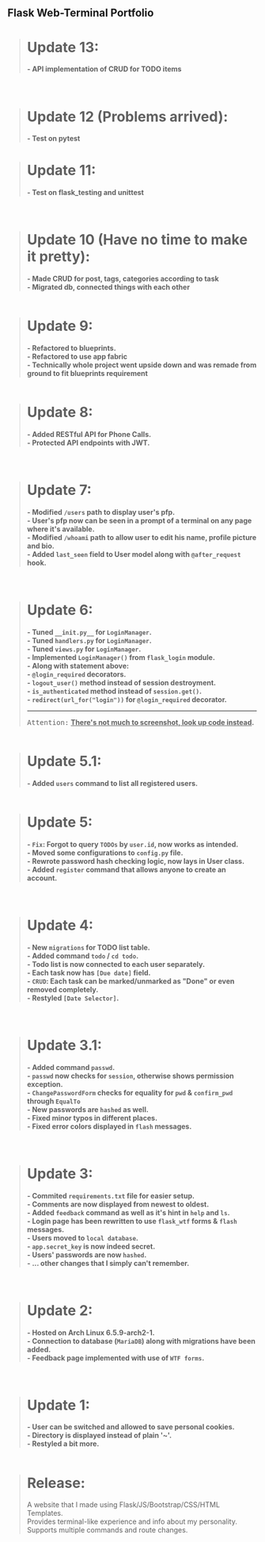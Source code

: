 ## Flask Web-Terminal Portfolio
> # Update 13: <br>
> <b>- API implementation of CRUD for TODO items</b> <br>
<picture>
 <img src="https://media.discordapp.net/attachments/1051467735420370944/1200336484000084018/image.png?ex=65c5cf76&is=65b35a76&hm=c5533e6eb764e76493a064f2d8e764c974b7a6fbc52e042548b73a6068289c5d&=&format=webp&quality=lossless&width=1237&height=936" alt="">
</picture>
<picture>
 <img src="https://media.discordapp.net/attachments/1051467735420370944/1200337498967113749/image.png?ex=65c5d068&is=65b35b68&hm=31a96e3594fcf3bb0caf3d2baedca5d0d5ec91241786aaf287abf5b816a13f33&=&format=webp&quality=lossless&width=1034&height=936" alt="">
</picture>
<picture>
 <img src="https://media.discordapp.net/attachments/1051467735420370944/1200337714579509378/image.png?ex=65c5d09c&is=65b35b9c&hm=3487189fc64f080a52ba93509b4a855d3f4126b4cd213d2f74e2108b778ee484&=&format=webp&quality=lossless&width=1888&height=936" alt="">
</picture>
<picture>
 <img src="https://media.discordapp.net/attachments/1051467735420370944/1200337874202132660/image.png?ex=65c5d0c2&is=65b35bc2&hm=f09a70053e7a8f20eea930f2ca434436c569847fae9c5ee3cdac7058ad1ecf03&=&format=webp&quality=lossless&width=1013&height=936" alt="">
</picture>
<picture>
 <img src="https://media.discordapp.net/attachments/1051467735420370944/1200338093832687667/image.png?ex=65c5d0f6&is=65b35bf6&hm=7ea7a77a3993c11e46a1be77e34d62ab4a8f087d7dcf51f2814f2caa83afb201&=&format=webp&quality=lossless&width=1204&height=936" alt="">
</picture>
<picture>
 <img src="https://media.discordapp.net/attachments/1051467735420370944/1200338387928879164/image.png?ex=65c5d13c&is=65b35c3c&hm=9790ffc4a26a46868ddcb7c78d295c6be7577f2672cda3921878e1e0a2933dde&=&format=webp&quality=lossless&width=1146&height=936" alt="">
</picture>
<picture>
 <img src="https://media.discordapp.net/attachments/1051467735420370944/1200338423949570109/image.png?ex=65c5d145&is=65b35c45&hm=9e882941922d4596268af457bbf62a36ef732f5f47db0374106bac8c5913acd1&=&format=webp&quality=lossless&width=953&height=936" alt="">
</picture>
<picture>
 <img src="https://media.discordapp.net/attachments/1051467735420370944/1200338547027222619/image.png?ex=65c5d162&is=65b35c62&hm=6692edffc4edc42123adaebcb4f9fb34dce182a0682e6e37ca2a068775d53341&=&format=webp&quality=lossless&width=1169&height=936" alt="">
</picture>

> # Update 12 (Problems arrived): <br>
> <b>- Test on pytest</b> <br>

> # Update 11: <br>
> <b>- Test on flask_testing and unittest</b> <br>
<picture>
 <img src="https://media.discordapp.net/attachments/1051467735420370944/1200310240843931669/image.png?ex=65c5b706&is=65b34206&hm=da3e2a146b2bf1327128af9a81b317e61aedc88e0a53e319b20e4e82c72d36f6&=&format=webp&quality=lossless&width=2401&height=477" alt="">
</picture>
<picture>
 <img src="https://media.discordapp.net/attachments/1051467735420370944/1200312060735668244/image.png?ex=65c5b8b7&is=65b343b7&hm=512a186e719ecee0a60071fadb1f4e9d6347707004c72612801412aa41e14171&=&format=webp&quality=lossless&width=2411&height=463" alt="">
</picture>
<picture>
 <img src="https://media.discordapp.net/attachments/1051467735420370944/1200309977164820520/image.png?ex=65c5b6c7&is=65b341c7&hm=abc6eecc0c329c917effc226307f74892cae0bde9a64cc858d2e7de3a51e2a29&=&format=webp&quality=lossless&width=2411&height=474" alt="">
</picture>

> # Update 10 (Have no time to make it pretty): <br>
> <b>- Made CRUD for post, tags, categories according to task</b> <br>
> <b>- Migrated db, connected things with each other</b> <br>
<picture>
 <img src="https://media.discordapp.net/attachments/1051467735420370944/1200292520995856394/image.png?ex=65c5a685&is=65b33185&hm=6464f9bf51901ba5e21d6897014723bb609dd960a5dbf9dddf99ba99114f8a0b&=&format=webp&quality=lossless&width=1337&height=936" alt="">
</picture>

> # Update 9: <br>
> <b>- Refactored to blueprints.</b> <br>
> <b>- Refactored to use app fabric</b> <br>
> <b>- Technically whole project went upside down and was remade from ground to fit blueprints requirement</b> <br>
<picture>
 <img src="https://media.discordapp.net/attachments/1051467735420370944/1200265966030946335/image.png?ex=65c58dca&is=65b318ca&hm=98cd9475da549f8d90178da2e538feb9c9d7a9a89e1f279c454df79ba01ef4e6&=&format=webp&quality=lossless&width=1300&height=936" alt="">
</picture>

> # Update 8: <br>
> <b>- Added RESTful API for Phone Calls. </b> <br>
> <b>- Protected API endpoints with JWT. </b> <br>
<picture>
 <img src="https://media.discordapp.net/attachments/1051467735420370944/1186654570122850404/image.png?ex=65940930&is=65819430&hm=ebe81240fb489a503c21ba16a0ad3b964fb9c3af624edc540c336302b6ba41da&=&format=webp&quality=lossless&width=1153&height=246" alt="">
</picture>
<picture>
 <img src="https://media.discordapp.net/attachments/1051467735420370944/1186654765254455377/image.png?ex=6594095f&is=6581945f&hm=a6e21aeb39542f80124c36f1e5743e50941140e166199ed3573fe51317df2b82&=&format=webp&quality=lossless&width=1152&height=259" alt="">
</picture>
<picture>
 <img src="https://media.discordapp.net/attachments/1051467735420370944/1186654798850838618/image.png?ex=65940967&is=65819467&hm=4588117a6e05c0d09a863ed4afaa39afff5426bd3443f1ef737ccdf72c5102a1&=&format=webp&quality=lossless&width=1150&height=477" alt="">
</picture>
<picture>
 <img src="https://media.discordapp.net/attachments/1051467735420370944/1186655049158508636/image.png?ex=659409a2&is=658194a2&hm=696395ec486a147a3020dfc02bcc8d4e07fdb7d28b67d9931750d0ad22d341b7&=&format=webp&quality=lossless&width=1150&height=220" alt="">
</picture>
<picture>
 <img src="https://media.discordapp.net/attachments/1051467735420370944/1186655117928321124/image.png?ex=659409b3&is=658194b3&hm=402eddfa17601307c184857a54c033bc9b4209adc90efb7a3e36943571173e80&=&format=webp&quality=lossless&width=1155&height=458" alt="">
</picture>
<picture>
 <img src="https://media.discordapp.net/attachments/1051467735420370944/1186655320500613150/image.png?ex=659409e3&is=658194e3&hm=15b32ac91c9c9d6850ca6a7d0c3bc05a815984f8273887a901d5809b6d7b08a1&=&format=webp&quality=lossless&width=1156&height=301" alt="">
</picture>
<picture>
 <img src="https://media.discordapp.net/attachments/1051467735420370944/1186655370584793148/image.png?ex=659409ef&is=658194ef&hm=f2021e7ea05b8459e5a314d9ae03e02d54a44165bb29dd333fc730e35bb8b288&=&format=webp&quality=lossless&width=1153&height=393" alt="">
</picture>

> # Update 7: <br>
> <b>- Modified `/users` path to display user's pfp. </b> <br>
> <b>- User's pfp now can be seen in a prompt of a terminal on any page where it's available. </b> <br>
> <b>- Modified `/whoami` path to allow user to edit his name, profile picture and bio. </b> <br>
> <b>- Added `last_seen` field to User model along with `@after_request` hook. </b> <br>
<picture>
 <img src="https://cdn.discordapp.com/attachments/1051467735420370944/1173347244657877173/image.png?ex=65639fc6&is=65512ac6&hm=dbc48d17a59bbde4f4df30a50411236dc2ed8f908cfe8b0bc8eb9ae0522315be&" alt="">
</picture>
<picture>
 <img src="https://cdn.discordapp.com/attachments/1051467735420370944/1173347329487683664/image.png?ex=65639fdb&is=65512adb&hm=d3507cbd597ee38d97355d816115689a28593b08be2b08dcb2277f0a5843e125&" alt="">
</picture>
<picture>
 <img src="https://cdn.discordapp.com/attachments/1051467735420370944/1173348206986412102/image.png?ex=6563a0ac&is=65512bac&hm=c73904f5dc78e7ccf7550e00a670f4cf8a193b3d0b213e1973bc73b1feecee4c&" alt="">
</picture>

> # Update 6: <br>
> <b>- Tuned `__init.py__` for `LoginManager`. </b> <br>
> <b>- Tuned `handlers.py` for `LoginManager`. </b> <br>
> <b>- Tuned `views.py` for `LoginManager`. </b> <br>
> <b>- Implemented `LoginManager()` from `flask_login` module.</b> <br>
> <b>- Along with statement above: </b> <br>
> <b>- `@login_required` decorators. </b> <br>
> <b>- `logout_user()` method instead of session destroyment. </b> <br>
> <b>- `is_authenticated` method instead of `session.get()`. </b> <br>
> <b>- `redirect(url_for("login"))` for `@login_required` decorator. </b> <br> <hr>
> <kbd>Attention:</kbd> <b><u>There's not much to screenshot, look up code instead</u>.</b> <br>
<picture>
 <img src="https://cdn.discordapp.com/attachments/1051467735420370944/1172224559987032255/image.png?ex=655f8a31&is=654d1531&hm=39bdb55b88ee342bb033f18de3ea93440f357ff6631e3f41565e32ac08784595&" alt="">
</picture>

> # Update 5.1: <br>
> <b>- Added `users` command to list all registered users.</b> <br>
<picture>
 <img src="https://cdn.discordapp.com/attachments/1051467735420370944/1172191096697278494/image.png?ex=655f6b07&is=654cf607&hm=c50d9c9af01e10157ea3f2a570038fe4c54ad4f05f08da72597716f492d91ec1&" alt="">
</picture>

> # Update 5: <br>
> <b>- `Fix`: Forgot to query `TODOs` by `user.id`, now works as intended.</b> <br>
> <b>- Moved some configurations to `config.py` file.</b> <br>
> <b>- Rewrote password hash checking logic, now lays in User class.</b> <br>
> <b>- Added `register` command that allows anyone to create an account.</b> <br>
<picture>
 <img src="https://media.discordapp.net/attachments/1051467735420370944/1172178810410639371/image.png?ex=655f5f96&is=654cea96&hm=e452240c7e0813d13ab0a012030601cdc69cd2264e3b5bdc7468f2f7fff382b9&=&width=878&height=905" alt="">
</picture>
<picture>
 <img src="https://cdn.discordapp.com/attachments/1051467735420370944/1172179060185649183/image.png?ex=655f5fd1&is=654cead1&hm=8a33797fc3b85634be692e9bd7835486abc9111a1ba40d6dfafdd4de34d1e384&" alt="">
</picture>
<picture>
 <img src="https://cdn.discordapp.com/attachments/1051467735420370944/1172185990132150362/image.png?ex=655f6646&is=654cf146&hm=40e9e6adbd844731030ca88a5e6ab0b23255aa773b6c93b86702d716e24beeba&" alt="">
</picture>

> # Update 4: <br>
> <b>- New `migrations` for TODO list table.</b> <br>
> <b>- Added command `todo` / `cd todo`.</b> <br>
> <b>- Todo list is now connected to each user separately.</b> <br>
> <b>- Each task now has `[Due date]` field.</b> <br>
> <b>- `CRUD`: Each task can be marked/unmarked as "Done" or even removed completely.</b> <br>
> <b>- Restyled `[Date Selector]`.</b> <br>
<picture>
 <img src="https://cdn.discordapp.com/attachments/1051467735420370944/1172149323400749127/image.png?ex=655f4420&is=654ccf20&hm=6df13a044de5fd0ad27c0d42f040fb5cff81e035b7c5122e7551109c6b140beb&" alt="">
</picture>
<picture>
 <img src="https://cdn.discordapp.com/attachments/1051467735420370944/1172150045362094121/image.png?ex=655f44cc&is=654ccfcc&hm=17f98cb42b8f1f834df7eaf533c5da27f5a20bd8336d5872bfac9b43339b578d&" alt="">
</picture>

> # Update 3.1: <br>
> <b>- Added command `passwd`.</b> <br>
> <b>- `passwd` now checks for `session`, otherwise shows permission exception.</b> <br>
> <b>- `ChangePasswordForm` checks for equality for `pwd` & `confirm_pwd` through `EqualTo`</b> <br>
> <b>- New passwords are `hashed` as well.</b> <br>
> <b>- Fixed minor typos in different places.</b> <br>
> <b>- Fixed error colors displayed in `flash` messages.</b> <br>
<picture>
 <img src="https://media.discordapp.net/attachments/1051467735420370944/1171328337076035594/image.png?ex=655c4785&is=6549d285&hm=67f1f6c8141644bd15334e7af20453201987a8b6a8887e65b28bd484df147078&=&width=1820&height=502" alt="">
</picture>
<picture>
 <img src="https://media.discordapp.net/attachments/1051467735420370944/1171328461860778144/image.png?ex=655c47a3&is=6549d2a3&hm=403c70232342d6ee5bc8d9bbf5315215b914247ce06b8223c7129aebdbae2c7f&=&width=1172&height=905" alt="">
</picture>

> # Update 3: <br>
> <b>- Commited `requirements.txt` file for easier setup.</b> <br>
> <b>- Comments are now displayed from newest to oldest.</b> <br>
> <b>- Added `feedback` command as well as it's hint in `help` and `ls`.</b> <br>
> <b>- Login page has been rewritten to use `flask_wtf` forms & `flash` messages.</b> <br>
> <b>- Users moved to `local database`.</b> <br>
> <b>- `app.secret_key` is now indeed secret.</b> <br>
> <b>- Users' passwords are now `hashed`.</b> <br>
> <b>- ... other changes that I simply can't remember.</b> <br>
<picture>
 <img src="https://cdn.discordapp.com/attachments/1051467735420370944/1171306044929101834/image.png?ex=655c32c2&is=6549bdc2&hm=c84bce8e4d2e779ed4e4d7da012876674b1e03f26ccb1e232790dc45ce2884cc&" alt="">
</picture>
<picture>
 <img src="https://media.discordapp.net/attachments/1051467735420370944/1171306114231582751/image.png?ex=655c32d3&is=6549bdd3&hm=9a3c895cebd8ebe9cecb06892dd4624abc1b74a10c3f03ec85423127bf060128&=&width=1416&height=905" alt="">
</picture>
<picture>
 <img src="https://cdn.discordapp.com/attachments/1051467735420370944/1171296780659462184/image.png?ex=655c2a22&is=6549b522&hm=66081ab8404636765c96020fd7ec0c15df9aa65c3f4cfce7a7b0be48a0ba7622&" alt="">
</picture>

> # Update 2: <br>
> <b>- Hosted on Arch Linux 6.5.9-arch2-1.</b> <br>
> <b>- Connection to database (`MariaDB`) along with migrations have been added.</b> <br>
> <b>- Feedback page implemented with use of `WTF forms`.</b> <br>
<picture>
 <img src="https://media.discordapp.net/attachments/1051467735420370944/1169668812333916210/image.png?ex=65563df8&is=6543c8f8&hm=d8d9cc701371df524c2fdcd58e9e1e51cb53b9deb757eeebd5e265ea4c63165b&=" alt="">
</picture>
<picture>
 <img src="https://media.discordapp.net/attachments/1051467735420370944/1169672926950342676/image.png?ex=655641cd&is=6543cccd&hm=b2900d66c046d512f387759e3d10927a82d7010b7cbf734c517a251c34487ae2&=&width=802&height=847" alt="">
</picture>

<br>

> # Update 1: <br>
> <b>- User can be switched and allowed to save personal cookies.</b> <br>
> <b>- Directory is displayed instead of plain '~'.</b> <br>
> <b>- Restyled a bit more.</b> <br>
<picture>
 <img src="https://media.discordapp.net/attachments/1051467735420370944/1165867887987269692/image.png?ex=65486a15&is=6535f515&hm=fe8c2a8582d807029bffefd2d755c16f52a751fafe598fb1475928cac8287b9e&=&width=1737&height=511" alt="">
</picture>

<br>

> # Release: <br>
> A website that I made using Flask/JS/Bootstrap/CSS/HTML Templates. <br>
> Provides terminal-like experience and info about my personality. <br>
> Supports multiple commands and route changes. <br>
<picture>
 <img src="https://media.discordapp.net/attachments/1051467735420370944/1164368610123325523/image.png?ex=6542f5c5&is=653080c5&hm=a23ac1938422cce703d7205594af776f0623a15905facfbbc05e9a9904562a27&=&width=1102&height=798" alt="">
</picture>
<picture>
 <img src="https://media.discordapp.net/attachments/1051467735420370944/1164368772723904562/image.png?ex=6542f5ec&is=653080ec&hm=c8ba9d1124fa922fbb3c08df73f2b7021c87814df56cc1ad884eb7d7a58d0c08&=&width=1372&height=595" alt="">
</picture>
<picture>
 <img src="https://media.discordapp.net/attachments/1051467735420370944/1164368836921929810/image.png?ex=6542f5fb&is=653080fb&hm=211546b136b6ef674d941d88461d661776cf806e9b51c48682da4ead38cbe3aa&=&width=1372&height=780" alt="">
</picture>
<picture>
 <img src="https://media.discordapp.net/attachments/1051467735420370944/1164368974725787718/image.png?ex=6542f61c&is=6530811c&hm=a9e505de2f17b2e23bd54bd19bc11d4d7cb492510ccc768f98441950e780cd46&=&width=1144&height=798" alt="">
</picture>
<picture>
 <img src="https://media.discordapp.net/attachments/1051467735420370944/1164369063854735511/image.png?ex=6542f631&is=65308131&hm=08ec8144007cddf67a5d2eb2e1a0e712190374ec549b59a830ccee2029b09b6a&=&width=1372&height=782" alt="">
</picture>
